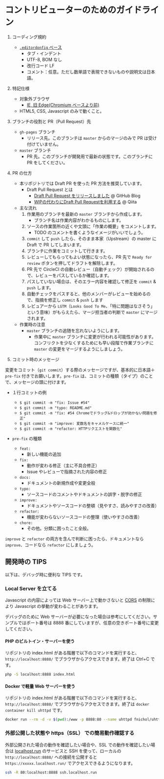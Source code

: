 # コントリビューターのためのガイドライン

1. コーディング規約
    - [`.editordonfig` ベース](https://github.com/hidao80/mastogetter/blob/master/.editorconfig)
        - タブ・インデント
        - UTF-8, BOM なし
        - 改行コード LF
        - コメント：任意。ただし数単語で表現できないものや説明文は日本語。

2. 特記仕様
    - 対象外ブラウザ
        - [IE, 旧 Edge(Chromium ベースより前)](https://github.com/hidao80/mastogetter/issues/52#issuecomment-572322561)
    - HTML5, CSS, Javascript のみで動くこと。

3. ブランチの役割と PR（Pull Request）先
    - `gh-pages` ブランチ
        - リリース先。このブランチは `master` からのマージのみで PR は受け付けていません。
    - `master` ブランチ
        - PR 先。このブランチが開発用で最新の状態です。このブランチに PR をしてください。

4. PR の仕方
    - 本リポジトリでは Draft PR を使った PR 方法を推奨しています。
        - Draft Pull Request とは
            - [Draft Pull Request をリリースしました](https://github.blog/jp/2019-02-19-introducing-draft-pull-requests/) @ GitHub Blog
            - [WIPの代わりにDraft Pull Requestを利用する](https://qiita.com/tatane616/items/13da1b6797a7b871ad58) @ Qiita
    - 主な流れ
        1. 作業用のブランチを最新の `master` ブランチから作成します。
            - ブランチ名は作業内容がわかるものにします。
        2. ソースの作業箇所の近くや文頭に「作業の概要」をコメントします。
            - TODO のコメントを書くようなイメージがいいでしょう。
        3. `commit` して `push` したら、そのまま本家（Upstream）の master に Draft で PR してしまいます。
        4. ブランチに作業をコミットして行きます。
        5. レビューしてもらってもよい状態になったら、PR 先で `Ready for review` ボタンを押してドラフトを解除します。
        6. PR 先で CircleCI の自動レビュー（自動チェック）が開始されるので、レビューをパスしているか確認します。
        7. パスしていない場合は、そのエラー内容を確認して修正を `commit` & `push` します。
        8. 自動チェックをパスすると、他のメンバーがレビューを始めるので、指摘を修正し `commit` & `push` します
        9. レビュアーから `LGTM`（`Looks Good To Me`、「特に問題はなさそう」という意味）がもらえたら、マージ担当者の判断で `master` にマージされます。
    - 作業時の注意
        - `master` ブランチの追随を忘れないようにします。
            - 作業中に `master` ブランチに変更が行われる可能性があります。コンフリクトを少なくするためにも早い段階で作業ブランチに `master` の変更をマージするようにしましょう。

5. コミット時のメッセージ

変更をコミット（`git commit`）する際のメッセージですが、基本的に日本語＋`pre-fix` 付きでお願いします。`pre-fix` は、コミットの種類（タイプ）のことで、メッセージの頭に付けます。

- １行コミットの例
  - `$ git commit -m "fix: Issue #54"`
  - `$ git commit -m "typo: README.md"`
  - `$ git commit -m "fix: #54 Chromeでドラッグ&ドロップが効かない問題を修正"`
  - `$ git commit -m "improve: 変数名をキャメルケースに統一"`
  - `$ git commit -m "refactor: HTTPリクエストを関数化"`

- `pre-fix` の種類
  - `feat:`
    - 新しい機能の追加
  - `fix:`
    - 動作が変わる修正（主に不具合修正）
    - Issue やレビューで指摘された内容の修正
  - `docs:`
    - ドキュメントの新規作成や変更全般
  - `typo:`
    - ソースコードのコメントやドキュメントの誤字・脱字の修正
  - `improve:`
    - ドキュメントやソースコードの整頓（見やすさ、読みやすさの改善）
  - `refactor:`
    - 機能が変わらないソースコードの整理（使いやすさの改善）
  - `chore:`
    - その他。分類に困ったこと全般。

`improve` と `refactor` の両方を含んで判断に困ったら、ドキュメントなら `improve`、コードなら `refactor` にしましょう。

## 開発時の TIPS

以下は、デバッグ時に便利な TIPS です。

### Local Server を立てる

Javascript の内容によっては Web サーバー上で動かさないと [CORS](https://developer.mozilla.org/ja/docs/Web/HTTP/CORS) の制限により Javascript の挙動が変わることがあります。

デバッグのために Web サーバーが必要になった場合は参考にしてください。サンプルではポート番号は 8888 番にしていますが、任意の空きポート番号に変更してください。

#### PHP のビルトイン・サーバーを使う

リポジトリの index.html がある階層で以下のコマンドを実行すると、`http://localhost:8888/` でブラウザからアクセスできます。終了は Ctrl+C です。

```bash
php -S localhost:8888 index.html
```

#### Docker で軽量 Web サーバーを使う

リポジトリの index.html がある階層で以下のコマンドを実行すると、`http://localhost:8888/` でブラウザからアクセスできます。終了は `docker container kill uhttpd` です。

```bash
docker run --rm -d -v $(pwd):/www -p 8888:80 --name uhttpd fnichol/uhttpd
```

### 外部公開した状態や https（SSL） での簡易動作確認する

外部公開された場合の動作を確認したい場合や、SSL での動作を確認したい場合は [localhost.run](https://localhost.run/) のサービスと SSH を使って、ローカルの `http://localhost:8888/` への接続を公開すると `https://xxxxx.localhost.run/` でアクセスできるようになります。

```bash
ssh -R 80:localhost:8888 ssh.localhost.run
```
